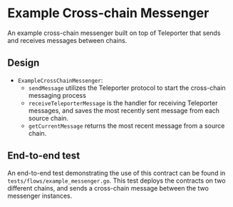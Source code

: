 # Example Cross-chain Messenger

An example cross-chain messenger built on top of Teleporter that sends and receives messages between chains.

## Design

- `ExampleCrossChainMessenger`:
  - `sendMessage` utilizes the Teleporter protocol to start the cross-chain messaging process
  - `receiveTeleporterMessage` is the handler for receiving Teleporter messages, and saves the most recently sent message from each source chain.
  - `getCurrentMessage` returns the most recent message from a source chain.

## End-to-end test
An end-to-end test demonstrating the use of this contract can be found in `tests/flows/example_messenger.go`. This test deploys the contracts on two different chains, and sends a cross-chain message between the two messenger instances.